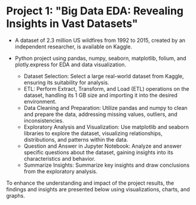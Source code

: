 # Project 1: "Big Data EDA: Revealing Insights in Vast Datasets"
- A dataset of 2.3 million US wildfires from 1992 to 2015, created by an independent researcher, is available on Kaggle.
- Python project using pandas, numpy, seaborn, matplotlib, folium, and plotly.express for EDA and data visualization.

   * Dataset Selection: Select a large real-world dataset from Kaggle, ensuring its suitability for analysis.
   * ETL: Perform Extract, Transform, and Load (ETL) operations on the dataset, handling its 1 GB size and importing it into the desired environment.
   * Data Cleaning and Preparation: Utilize pandas and numpy to clean and prepare the data, addressing missing values, outliers, and inconsistencies.
   * Exploratory Analysis and Visualization: Use matplotlib and seaborn libraries to explore the dataset, visualizing relationships, distributions, and patterns           within the data.
   * Question and Answer in Jupyter Notebook: Analyze and answer specific questions about the dataset, gaining insights into its characteristics and behavior.
   * Summarize Insights: Summarize key insights and draw conclusions from the exploratory analysis.

To enhance the understanding and impact of the project results, the findings and insights are presented below using visualizations, charts, and graphs.

